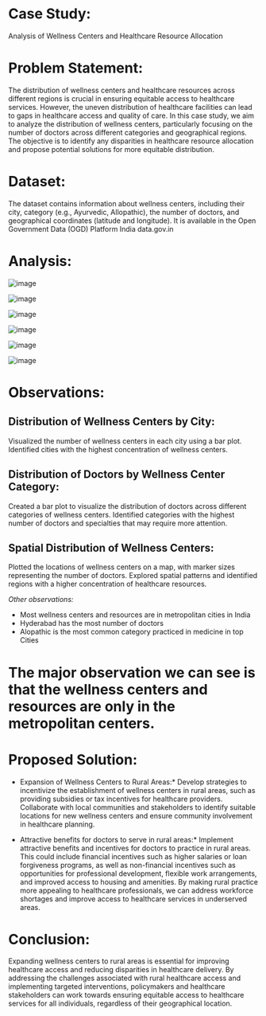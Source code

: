 # Case Study: 
Analysis of Wellness Centers and Healthcare Resource Allocation

# Problem Statement:
The distribution of wellness centers and healthcare resources across different regions is crucial in ensuring equitable access to healthcare services. However, the uneven distribution of healthcare facilities can lead to gaps in healthcare access and quality of care. In this case study, we aim to analyze the distribution of wellness centers, particularly focusing on the number of doctors across different categories and geographical regions. The objective is to identify any disparities in healthcare resource allocation and propose potential solutions for more equitable distribution.

# Dataset:
The dataset contains information about wellness centers, including their city, category (e.g., Ayurvedic, Allopathic), the number of doctors, and geographical coordinates (latitude and longitude). 
It is available in the Open Government Data (OGD) Platform India data.gov.in
# Analysis:
![image](https://github.com/poojaharihar03/Wellness-cities-case-study/assets/88924201/63947588-235f-43b8-9045-25418185f791)


![image](https://github.com/poojaharihar03/Wellness-cities-case-study/assets/88924201/f7dd27ba-3d12-4107-8cd4-3a338d395a72)


![image](https://github.com/poojaharihar03/Wellness-cities-case-study/assets/88924201/bf602da6-91f3-4511-bd03-13f5672eeabb)


![image](https://github.com/poojaharihar03/Wellness-cities-case-study/assets/88924201/e501353b-5e99-498c-b580-b8b90e097449)


![image](https://github.com/poojaharihar03/Wellness-cities-case-study/assets/88924201/0253e697-3188-4581-a016-e67b0378b0c8)


![image](https://github.com/poojaharihar03/Wellness-cities-case-study/assets/88924201/c9473e76-7829-4cd0-865c-11993e5404ed)


# Observations:

## Distribution of Wellness Centers by City:

Visualized the number of wellness centers in each city using a bar plot.
Identified cities with the highest concentration of wellness centers.

## Distribution of Doctors by Wellness Center Category:
Created a bar plot to visualize the distribution of doctors across different categories of wellness centers.
Identified categories with the highest number of doctors and specialties that may require more attention.

## Spatial Distribution of Wellness Centers:
Plotted the locations of wellness centers on a map, with marker sizes representing the number of doctors.
Explored spatial patterns and identified regions with a higher concentration of healthcare resources.

*Other observations:*
- Most wellness centers and resources are in metropolitan cities in India
- Hyderabad has the most number of doctors
- Alopathic is the most common category practiced in medicine in top Cities

# The major observation we can see is that the wellness centers and resources are only in the metropolitan centers.
# Proposed Solution:

* Expansion of Wellness Centers to Rural Areas:*
Develop strategies to incentivize the establishment of wellness centers in rural areas, such as providing subsidies or tax incentives for healthcare providers.
Collaborate with local communities and stakeholders to identify suitable locations for new wellness centers and ensure community involvement in healthcare planning.

* Attractive benefits for doctors to serve in rural areas:*
Implement attractive benefits and incentives for doctors to practice in rural areas. This could include financial incentives such as higher salaries or loan forgiveness programs, as well as non-financial incentives such as opportunities for professional development, flexible work arrangements, and improved access to housing and amenities. By making rural practice more appealing to healthcare professionals, we can address workforce shortages and improve access to healthcare services in underserved areas.

# Conclusion:
Expanding wellness centers to rural areas is essential for improving healthcare access and reducing disparities in healthcare delivery. By addressing the challenges associated with rural healthcare access and implementing targeted interventions, policymakers and healthcare stakeholders can work towards ensuring equitable access to healthcare services for all individuals, regardless of their geographical location.

